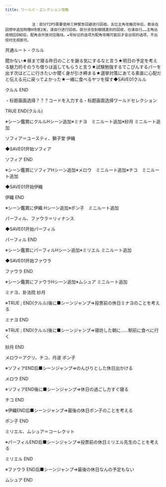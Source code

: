 ```yaml
---
title: ワールド・エレクション攻略
---
```


                注：部分TIPS需要使用三种緊急回避进行回收。五位主角攻略完毕后，都会在回想中追加附赠H场景2发，请自行进行回收。部分涉及到眼镜差别的回收，也请自行……主角达成相应END后，配角会开放对应路线。★号标记的选项为配角攻略可能后才会出现的选项，不出现时无视即可。

共通ルート・クルル

聞かない★昼まで寝る昨日のことを謝る気にするなと言う★明日の予定を考える魅力的そのうち借りは返してもらうと言う★試験勉強するでこぴんするパーを出す次はどこに行きたいか聞く身が引き締まる★選挙対策にあてる素直に心配だと伝える元に戻ってよかった★一緒に食べるヤツを探す◆SAVE01クルル

クルル END

・标题画面选择？？？コードを入力する・标题画面选择ワールドセレクション

TRUE END(クルル)

※シーン鑑賞にクルルHシーン追加※ミナヨ　ミニルート追加※紗月 ミニルート追加

ソフィア＝ユースティ、獅子堂 伊織

◆SAVE01开始ソフィア

ソフィア END

※シーン鑑賞にソフィアHシーン追加※メロウ　ミニルート追加※チコ　ミニルート追加

◆SAVE01开始伊織

伊織 END

※シーン鑑賞に伊織 Hシーン追加※ポン子　ミニルート追加

パーフィル、ファウラ＝リィナンス

◆SAVE01开始パーフィル

パーフィル END

※シーン鑑賞にパーフィルHシーン追加※ミリエル ミニルート追加

◆SAVE01开始ファウラ

ファウラ END

※シーン鑑賞にファウラHシーン追加※ムシュア ミニルート追加

ミナヨ、卦法院 紗月

※TRUE ; END(クルル)後に■シーンジャンプ⇒投票前の休日ミナヨのことを考える

ミナヨ END

※TRUE ; END(クルル)後に■シーンジャンプ⇒寝坊した朝に……駅前に食べに行く

紗月 END

メロウ＝アクリ、チコ、丹波 ポン子

※ソフィアEND后■シーンジャンプ⇒のんびりとした休日出かける

メロウ END

※ソフィアEND後に■シーンジャンプ⇒休日の過ごし方すぐ寝る

チコ END

※伊織END后■シーンジャンプ⇒最後の休日ポン子のことを考える

ポン子 END

ミリエル、ムシュア＝コーレクット

※パーフィルEND后■シーンジャンプ⇒投票前の休日ミリエル先生のことを考える

ミリエル END

※ファウラ END后■シーンジャンプ⇒最後の休日なんの予定もない

ムシュア END
              
